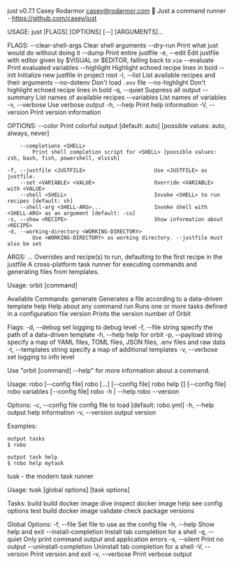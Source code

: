 just v0.7.1
Casey Rodarmor <casey@rodarmor.com>
🤖 Just a command runner - https://github.com/casey/just

USAGE:
just [FLAGS] [OPTIONS] [--] [ARGUMENTS]...

FLAGS:
--clear-shell-args Clear shell arguments
--dry-run Print what just would do without doing it
--dump Print entire justfile
-e, --edit Edit justfile with editor given by $VISUAL or $EDITOR, falling back to `vim`
--evaluate Print evaluated variables
--highlight Highlight echoed recipe lines in bold
--init Initialize new justfile in project root
-l, --list List available recipes and their arguments
--no-dotenv Don't load `.env` file
--no-highlight Don't highlight echoed recipe lines in bold
-q, --quiet Suppress all output
--summary List names of available recipes
--variables List names of variables
-v, --verbose Use verbose output
-h, --help Print help information
-V, --version Print version information

OPTIONS:
--color <COLOR>
Print colorful output [default: auto] [possible values: auto, always, never]

        --completions <SHELL>
            Print shell completion script for <SHELL> [possible values: zsh, bash, fish, powershell, elvish]

    -f, --justfile <JUSTFILE>                      Use <JUSTFILE> as justfile.
        --set <VARIABLE> <VALUE>                   Override <VARIABLE> with <VALUE>
        --shell <SHELL>                            Invoke <SHELL> to run recipes [default: sh]
        --shell-arg <SHELL-ARG>...                 Invoke shell with <SHELL-ARG> as an argument [default: -cu]
    -s, --show <RECIPE>                            Show information about <RECIPE>
    -d, --working-directory <WORKING-DIRECTORY>
            Use <WORKING-DIRECTORY> as working directory. --justfile must also be set

ARGS:
<ARGUMENTS>... Overrides and recipe(s) to run, defaulting to the first recipe in the justfile
A cross-platform task runner for executing commands and generating files from templates.

Usage:
orbit [command]

Available Commands:
generate Generates a file according to a data-driven template
help Help about any command
run Runs one or more tasks defined in a configuration file
version Prints the version number of Orbit

Flags:
-d, --debug set logging to debug level
-f, --file string specify the path of a data-driven template
-h, --help help for orbit
-p, --payload string specify a map of YAML files, TOML files, JSON files, .env files and raw data
-t, --templates string specify a map of additional templates
-v, --verbose set logging to info level

Use "orbit [command] --help" for more information about a command.

Usage:
robo [--config file]
robo <task> [<arg>...] [--config file]
robo help [<task>] [--config file]
robo variables [--config file]
robo -h | --help
robo --version

Options:
-c, --config file config file to load [default: robo.yml]
-h, --help output help information
-v, --version output version

Examples:

    output tasks
    $ robo

    output task help
    $ robo help mytask

tusk - the modern task runner

Usage:
tusk [global options] <task> [task options]

Tasks:
build build docker image
dive inspect docker image
help see config options
test build docker image
validate check package versions

Global Options:
-f, --file <file> Set file to use as the config file
-h, --help Show help and exit
--install-completion <shell> Install tab completion for a shell
-q, --quiet Only print command output and application errors
-s, --silent Print no output
--uninstall-completion <shell> Uninstall tab completion for a shell
-V, --version Print version and exit
-v, --verbose Print verbose output
